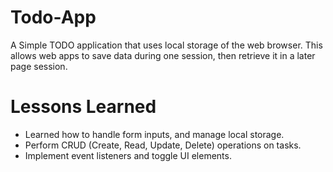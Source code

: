 # Todo-App
A Simple TODO application that uses local storage of the web browser. This allows web apps to save data during one session, then retrieve it in a later page session.

# Lessons Learned
* Learned how to handle form inputs, and manage local storage.
* Perform CRUD (Create, Read, Update, Delete) operations on tasks.
* Implement event listeners and toggle UI elements.
